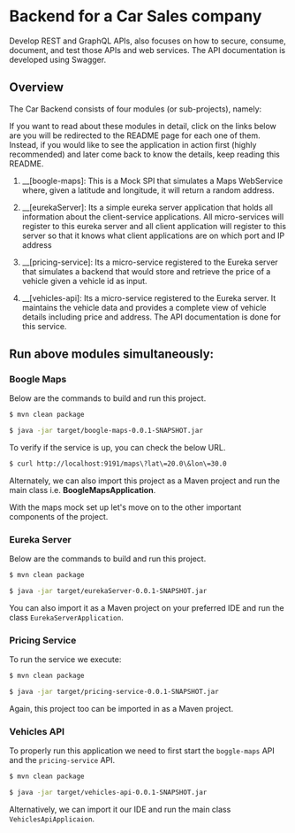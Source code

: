 # Backend for a Car Sales company

Develop REST and GraphQL APIs, also focuses on how to secure, consume, document, and test those APIs and web services. The API documentation is developed using Swagger.

## Overview

The Car Backend consists of four modules (or sub-projects), namely:

If you want to read about these modules in detail, click on the links below are you will be redirected to the README page for each one of them. Instead, if you would like to see the application in action first (highly recommended) and later come back to know the details, keep reading this README.

1. __[boogle-maps]: This is a Mock SPI that simulates a Maps    WebService where, given a latitude and longitude, it  will return a random address.

2. __[eurekaServer]: Its a simple eureka server application that holds all information about the client-service applications. All micro-services will register to this eureka server and all client application will register to this server so that it knows what client applications are on which port and IP address

3. __[pricing-service]: Its a micro-service registered to the Eureka server that simulates a backend that would store and retrieve the price of a vehicle given a vehicle id as input.

4. __[vehicles-api]: Its a micro-service registered to the Eureka server. It maintains the vehicle data and provides a complete view of vehicle details including price and address. The API documentation is done for this service.

 
## Run above modules simultaneously:

### Boogle Maps
Below are the commands to build and run this project.

```bash
$ mvn clean package

$ java -jar target/boogle-maps-0.0.1-SNAPSHOT.jar
```

To verify if the service is up, you can check the below URL.
```bash
$ curl http://localhost:9191/maps\?lat\=20.0\&lon\=30.0
```

Alternately, we can also import this project as a Maven project and run the main class i.e. __BoogleMapsApplication__.

With the maps mock set up let's move on to the other important components of the project.

### Eureka Server

Below are the commands to build and run this project.

```bash
$ mvn clean package

$ java -jar target/eurekaServer-0.0.1-SNAPSHOT.jar
```

You can also import it as a Maven project on your preferred IDE and run the class `EurekaServerApplication`.

### Pricing Service
To run the service we execute:

```bash
$ mvn clean package

$ java -jar target/pricing-service-0.0.1-SNAPSHOT.jar
```

Again, this project too can be imported in as a Maven project.

### Vehicles API

To properly run this application we need to first start the `boggle-maps` API and the `pricing-service` API. 

```bash
$ mvn clean package

$ java -jar target/vehicles-api-0.0.1-SNAPSHOT.jar
```

Alternatively, we can import it our IDE and run the main class `VehiclesApiApplicaion`.
